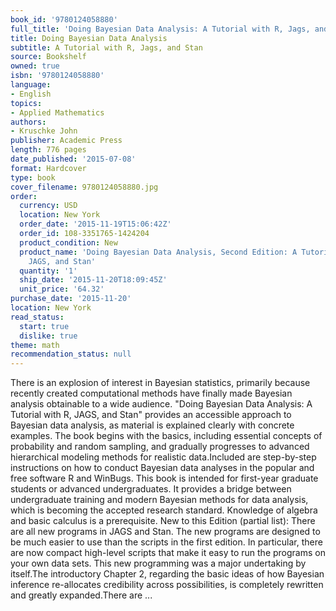 ```yaml
---
book_id: '9780124058880'
full_title: 'Doing Bayesian Data Analysis: A Tutorial with R, Jags, and Stan'
title: Doing Bayesian Data Analysis
subtitle: A Tutorial with R, Jags, and Stan
source: Bookshelf
owned: true
isbn: '9780124058880'
language:
- English
topics:
- Applied Mathematics
authors:
- Kruschke John
publisher: Academic Press
length: 776 pages
date_published: '2015-07-08'
format: Hardcover
type: book
cover_filename: 9780124058880.jpg
order:
  currency: USD
  location: New York
  order_date: '2015-11-19T15:06:42Z'
  order_id: 108-3351765-1424204
  product_condition: New
  product_name: 'Doing Bayesian Data Analysis, Second Edition: A Tutorial with R,
    JAGS, and Stan'
  quantity: '1'
  ship_date: '2015-11-20T18:09:45Z'
  unit_price: '64.32'
purchase_date: '2015-11-20'
location: New York
read_status:
  start: true
  dislike: true
theme: math
recommendation_status: null
---
```

There is an explosion of interest in Bayesian statistics, primarily because recently created computational methods have finally made Bayesian analysis obtainable to a wide audience. "Doing Bayesian Data Analysis: A Tutorial with R, JAGS, and Stan" provides an accessible approach to Bayesian data analysis, as material is explained clearly with concrete examples. The book begins with the basics, including essential concepts of probability and random sampling, and gradually progresses to advanced hierarchical modeling methods for realistic data.Included are step-by-step instructions on how to conduct Bayesian data analyses in the popular and free software R and WinBugs. This book is intended for first-year graduate students or advanced undergraduates. It provides a bridge between undergraduate training and modern Bayesian methods for data analysis, which is becoming the accepted research standard. Knowledge of algebra and basic calculus is a prerequisite.
New to this Edition (partial list): There are all new programs in JAGS and Stan. The new programs are designed to be much easier to use than the scripts in the first edition. In particular, there are now compact high-level scripts that make it easy to run the programs on your own data sets. This new programming was a major undertaking by itself.The introductory Chapter 2, regarding the basic ideas of how Bayesian inference re-allocates credibility across possibilities, is completely rewritten and greatly expanded.There are ...

